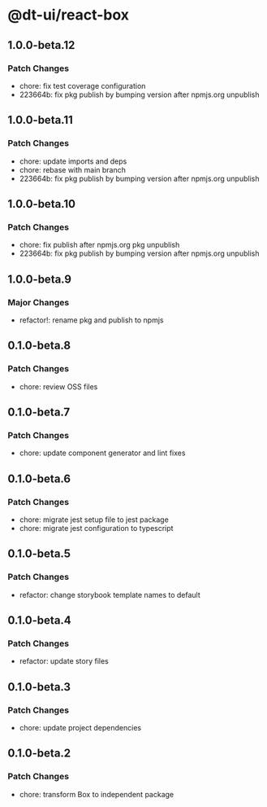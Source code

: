 # @dt-ui/react-box

## 1.0.0-beta.12

### Patch Changes

- chore: fix test coverage configuration
- 223664b: fix pkg publish by bumping version after npmjs.org unpublish

## 1.0.0-beta.11

### Patch Changes

- chore: update imports and deps
- chore: rebase with main branch
- 223664b: fix pkg publish by bumping version after npmjs.org unpublish

## 1.0.0-beta.10

### Patch Changes

- chore: fix publish after npmjs.org pkg unpublish
- 223664b: fix pkg publish by bumping version after npmjs.org unpublish

## 1.0.0-beta.9

### Major Changes

- refactor!: rename pkg and publish to npmjs

## 0.1.0-beta.8

### Patch Changes

- chore: review OSS files

## 0.1.0-beta.7

### Patch Changes

- chore: update component generator and lint fixes

## 0.1.0-beta.6

### Patch Changes

- chore: migrate jest setup file to jest package
- chore: migrate jest configuration to typescript

## 0.1.0-beta.5

### Patch Changes

- refactor: change storybook template names to default

## 0.1.0-beta.4

### Patch Changes

- refactor: update story files

## 0.1.0-beta.3

### Patch Changes

- chore: update project dependencies

## 0.1.0-beta.2

### Patch Changes

- chore: transform Box to independent package
